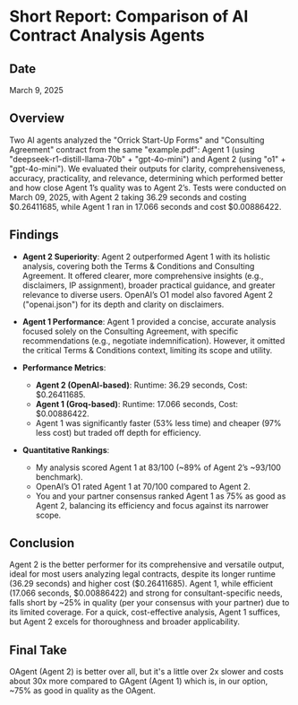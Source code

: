 # Short Report: Comparison of AI Contract Analysis Agents

## Date

March 9, 2025

## Overview

Two AI agents analyzed the "Orrick Start-Up Forms" and "Consulting Agreement" contract from the same "example.pdf": Agent 1 (using "deepseek-r1-distill-llama-70b" + "gpt-4o-mini") and Agent 2 (using "o1" + "gpt-4o-mini"). We evaluated their outputs for clarity, comprehensiveness, accuracy, practicality, and relevance, determining which performed better and how close Agent 1’s quality was to Agent 2’s. Tests were conducted on March 09, 2025, with Agent 2 taking 36.29 seconds and costing $0.26411685, while Agent 1 ran in 17.066 seconds and cost $0.00886422.

## Findings

- **Agent 2 Superiority**: Agent 2 outperformed Agent 1 with its holistic analysis, covering both the Terms & Conditions and Consulting Agreement. It offered clearer, more comprehensive insights (e.g., disclaimers, IP assignment), broader practical guidance, and greater relevance to diverse users. OpenAI’s O1 model also favored Agent 2 ("openai.json") for its depth and clarity on disclaimers.

- **Agent 1 Performance**: Agent 1 provided a concise, accurate analysis focused solely on the Consulting Agreement, with specific recommendations (e.g., negotiate indemnification). However, it omitted the critical Terms & Conditions context, limiting its scope and utility.

- **Performance Metrics**:

  - **Agent 2 (OpenAI-based)**: Runtime: 36.29 seconds, Cost: $0.26411685.
  - **Agent 1 (Groq-based)**: Runtime: 17.066 seconds, Cost: $0.00886422.
  - Agent 1 was significantly faster (53% less time) and cheaper (97% less cost) but traded off depth for efficiency.

- **Quantitative Rankings**:
  - My analysis scored Agent 1 at 83/100 (~89% of Agent 2’s ~93/100 benchmark).
  - OpenAI’s O1 rated Agent 1 at 70/100 compared to Agent 2.
  - You and your partner consensus ranked Agent 1 as 75% as good as Agent 2, balancing its efficiency and focus against its narrower scope.

## Conclusion

Agent 2 is the better performer for its comprehensive and versatile output, ideal for most users analyzing legal contracts, despite its longer runtime (36.29 seconds) and higher cost ($0.26411685). Agent 1, while efficient (17.066 seconds, $0.00886422) and strong for consultant-specific needs, falls short by ~25% in quality (per your consensus with your partner) due to its limited coverage. For a quick, cost-effective analysis, Agent 1 suffices, but Agent 2 excels for thoroughness and broader applicability.

## Final Take

OAgent (Agent 2) is better over all, but it's a little over 2x slower and costs about 30x more compared to GAgent (Agent 1) which is, in our option, ~75% as good in quality as the OAgent.
